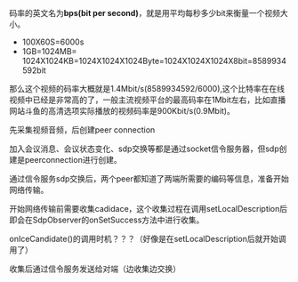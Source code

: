码率的英文名为**bps(bit per second)**，就是用平均每秒多少bit来衡量一个视频大小。



- 100X60S=6000s
- 1GB=1024MB= 1024X1024KB=1024X1024X1024Byte=1024X1024X1024X8bit=8589934592bit

那么这个视频的码率大概就是1.4Mbit/s(8589934592/6000),这个比特率在在线视频中已经是非常高的了，一般主流视频平台的最高码率在1Mbit左右，比如直播网站斗鱼的高清选项实际播放的视频码率是900Kbit/s(0.9Mbit)。



先采集视频音频，后创建peer connection



加入会议消息、会议状态变化、sdp交换等都是通过socket信令服务器，但sdp创建是peerconnection进行创建。

通过信令服务sdp交换后，两个peer都知道了两端所需要的编码等信息，准备开始网络传输。

开始网络传输前需要收集cadidace，这个收集过程在调用setLocalDescription后即会在SdpObserver的onSetSuccess方法中进行收集。



onIceCandidate()的调用时机？？？（好像是在setLocalDescription后就开始调用了）



收集后通过信令服务发送给对端（边收集边交换）




